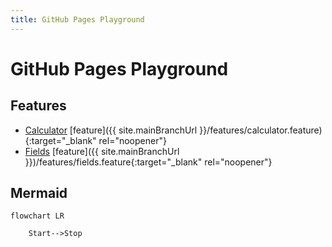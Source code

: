 ```yaml
---
title: GitHub Pages Playground
---
```

# GitHub Pages Playground

## Features

- [Calculator](./features/calculator.feature) [feature]({{ site.mainBranchUrl }}/features/calculator.feature){:target="_blank" rel="noopener"}
- [Fields](./features/fields.feature) [feature]({{ site.mainBranchUrl }})/features/fields.feature{:target="_blank" rel="noopener"}

## Mermaid

```mermaid
flowchart LR

    Start-->Stop

```